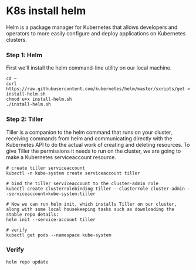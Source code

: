 # K8s install helm

Helm is a package manager for Kubernetes that allows developers and operators to more easily configure and deploy applications on Kubernetes clusters.

### Step 1: Helm
First we'll install the helm command-line utility on our local machine.
```
cd ~
curl https://raw.githubusercontent.com/kubernetes/helm/master/scripts/get > install-helm.sh
chmod u+x install-helm.sh
./install-helm.sh
```

### Step 2: Tiller
Tiller is a companion to the helm command that runs on your cluster, receiving commands from helm and communicating directly with the Kubernetes API to do the actual work of creating and deleting resources. To give Tiller the permissions it needs to run on the cluster, we are going to make a Kubernetes serviceaccount resource.

```
# create tiller serviceaccount
kubectl -n kube-system create serviceaccount tiller

# bind the tiller serviceaccount to the cluster-admin role
kubectl create clusterrolebinding tiller --clusterrole cluster-admin --serviceaccount=kube-system:tiller

# Now we can run helm init, which installs Tiller on our cluster, along with some local housekeeping tasks such as downloading the stable repo details:
helm init --service-account tiller

# verify
kubectl get pods --namespace kube-system
```

### Verify
```
helm repo update
```

